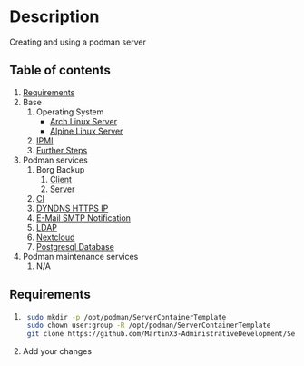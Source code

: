 # Description

Creating and using a podman server

## Table of contents

1. [Requirements](#requirements)
1. Base
    1. Operating System
        - [Arch Linux Server](base/operating-system/linux/arch/README.md)
        - [Alpine Linux Server](base/operating-system/linux/alpine/README.md)
    2. [IPMI](base/IPMI.md)
    3. [Further Steps](base/further-steps/README.md)
2. Podman services
    1. Borg Backup
        1. [Client](container/services/borg-backup/client/README.md)
        2. [Server](container/services/borg-backup/server/README.md)
    2. [CI](container/services/ci/README.md)
    3. [DYNDNS HTTPS IP](container/services/dynds-https-ip/README.md)
    4. [E-Mail SMTP Notification](container/services/notification/README.md)
    5. [LDAP](container/services/ldap/README.md)
    6. [Nextcloud](container/services/nextcloud/README.md)
    7. [Postgresql Database](container/services/database/README.md)
3. Podman maintenance services
    1. N/A

## Requirements

1. ```bash
    sudo mkdir -p /opt/podman/ServerContainerTemplate
    sudo chown user:group -R /opt/podman/ServerContainerTemplate
    git clone https://github.com/MartinX3-AdministrativeDevelopment/ServerContainerTemplate.git /opt/podman/ServerContainerTemplate
    ```
2. Add your changes

